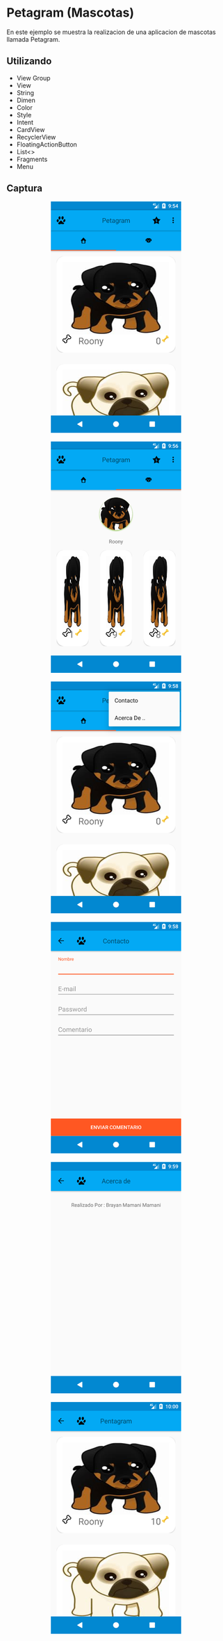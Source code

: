 # Petagram (Mascotas)

En este ejemplo se muestra la realizacion de una aplicacion de mascotas llamada Petagram.

## Utilizando

  * View Group
  * View
  * String
  * Dimen
  * Color
  * Style
  * Intent
  * CardView
  * RecyclerView
  * FloatingActionButton
  * List<>
  * Fragments
  * Menu

## Captura

<div align="center">
    <center>
        <img src="/img/captura1.png" width="300">
    </center>
</div>
<br>
<div align="center">
    <center>
        <img src="/img/captura2.png" width="300">
    </center>
</div>
<br>
<div align="center">
    <center>
        <img src="/img/captura3.png" width="300">
    </center>
</div>
<br>
<div align="center">
    <center>
        <img src="/img/captura4.png" width="300">
    </center>
</div>
<br>
<div align="center">
    <center>
        <img src="/img/captura5.png" width="300">
    </center>
</div>
<br>
<div align="center">
    <center>
        <img src="/img/captura6.png" width="300">
    </center>
</div>